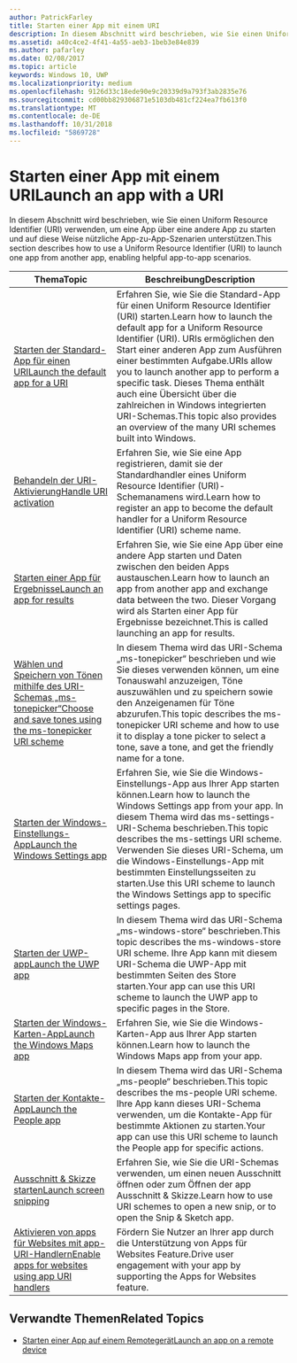 ```yaml
---
author: PatrickFarley
title: Starten einer App mit einem URI
description: In diesem Abschnitt wird beschrieben, wie Sie einen Uniform Resource Identifier (URI) verwenden, um eine App über eine andere App zu starten.
ms.assetid: a40c4ce2-4f41-4a55-aeb3-1beb3e84e839
ms.author: pafarley
ms.date: 02/08/2017
ms.topic: article
keywords: Windows 10, UWP
ms.localizationpriority: medium
ms.openlocfilehash: 9126d33c18ede90e9c20339d9a793f3ab2835e76
ms.sourcegitcommit: cd00bb829306871e5103db481cf224ea7fb613f0
ms.translationtype: MT
ms.contentlocale: de-DE
ms.lasthandoff: 10/31/2018
ms.locfileid: "5869728"
---
```

# <a name="launch-an-app-with-a-uri"></a><span data-ttu-id="bbea3-104">Starten einer App mit einem URI</span><span class="sxs-lookup"><span data-stu-id="bbea3-104">Launch an app with a URI</span></span>

<span data-ttu-id="bbea3-105">In diesem Abschnitt wird beschrieben, wie Sie einen Uniform Resource Identifier (URI) verwenden, um eine App über eine andere App zu starten und auf diese Weise nützliche App-zu-App-Szenarien unterstützen.</span><span class="sxs-lookup"><span data-stu-id="bbea3-105">This section describes how to use a Uniform Resource Identifier (URI) to launch one app from another app, enabling helpful app-to-app scenarios.</span></span>

| <span data-ttu-id="bbea3-106">Thema</span><span class="sxs-lookup"><span data-stu-id="bbea3-106">Topic</span></span> | <span data-ttu-id="bbea3-107">Beschreibung</span><span class="sxs-lookup"><span data-stu-id="bbea3-107">Description</span></span> |
|-------|-------------|
| [<span data-ttu-id="bbea3-108">Starten der Standard-App für einen URI</span><span class="sxs-lookup"><span data-stu-id="bbea3-108">Launch the default app for a URI</span></span>](launch-default-app.md) | <span data-ttu-id="bbea3-109">Erfahren Sie, wie Sie die Standard-App für einen Uniform Resource Identifier (URI) starten.</span><span class="sxs-lookup"><span data-stu-id="bbea3-109">Learn how to launch the default app for a Uniform Resource Identifier (URI).</span></span> <span data-ttu-id="bbea3-110">URIs ermöglichen den Start einer anderen App zum Ausführen einer bestimmten Aufgabe.</span><span class="sxs-lookup"><span data-stu-id="bbea3-110">URIs allow you to launch another app to perform a specific task.</span></span> <span data-ttu-id="bbea3-111">Dieses Thema enthält auch eine Übersicht über die zahlreichen in Windows integrierten URI-Schemas.</span><span class="sxs-lookup"><span data-stu-id="bbea3-111">This topic also provides an overview of the many URI schemes built into Windows.</span></span> |
| [<span data-ttu-id="bbea3-112">Behandeln der URI-Aktivierung</span><span class="sxs-lookup"><span data-stu-id="bbea3-112">Handle URI activation</span></span>](handle-uri-activation.md) | <span data-ttu-id="bbea3-113">Erfahren Sie, wie Sie eine App registrieren, damit sie der Standardhandler eines Uniform Resource Identifier (URI)-Schemanamens wird.</span><span class="sxs-lookup"><span data-stu-id="bbea3-113">Learn how to register an app to become the default handler for a Uniform Resource Identifier (URI) scheme name.</span></span> |
| [<span data-ttu-id="bbea3-114">Starten einer App für Ergebnisse</span><span class="sxs-lookup"><span data-stu-id="bbea3-114">Launch an app for results</span></span>](how-to-launch-an-app-for-results.md) | <span data-ttu-id="bbea3-115">Erfahren Sie, wie Sie eine App über eine andere App starten und Daten zwischen den beiden Apps austauschen.</span><span class="sxs-lookup"><span data-stu-id="bbea3-115">Learn how to launch an app from another app and exchange data between the two.</span></span> <span data-ttu-id="bbea3-116">Dieser Vorgang wird als Starten einer App für Ergebnisse bezeichnet.</span><span class="sxs-lookup"><span data-stu-id="bbea3-116">This is called launching an app for results.</span></span> |
| [<span data-ttu-id="bbea3-117">Wählen und Speichern von Tönen mithilfe des URI-Schemas „ms-tonepicker“</span><span class="sxs-lookup"><span data-stu-id="bbea3-117">Choose and save tones using the ms-tonepicker URI scheme</span></span>](launch-ringtone-picker.md) | <span data-ttu-id="bbea3-118">In diesem Thema wird das URI-Schema „ms-tonepicker“ beschrieben und wie Sie dieses verwenden können, um eine Tonauswahl anzuzeigen, Töne auszuwählen und zu speichern sowie den Anzeigenamen für Töne abzurufen.</span><span class="sxs-lookup"><span data-stu-id="bbea3-118">This topic describes the ms-tonepicker URI scheme and how to use it to display a tone picker to select a tone, save a tone, and get the friendly name for a tone.</span></span> |
| [<span data-ttu-id="bbea3-119">Starten der Windows-Einstellungs-App</span><span class="sxs-lookup"><span data-stu-id="bbea3-119">Launch the Windows Settings app</span></span>](launch-settings-app.md) | <span data-ttu-id="bbea3-120">Erfahren Sie, wie Sie die Windows-Einstellungs-App aus Ihrer App starten können.</span><span class="sxs-lookup"><span data-stu-id="bbea3-120">Learn how to launch the Windows Settings app from your app.</span></span> <span data-ttu-id="bbea3-121">In diesem Thema wird das ms-settings-URI-Schema beschrieben.</span><span class="sxs-lookup"><span data-stu-id="bbea3-121">This topic describes the ms-settings URI scheme.</span></span> <span data-ttu-id="bbea3-122">Verwenden Sie dieses URI-Schema, um die Windows-Einstellungs-App mit bestimmten Einstellungsseiten zu starten.</span><span class="sxs-lookup"><span data-stu-id="bbea3-122">Use this URI scheme to launch the Windows Settings app to specific settings pages.</span></span> |
| [<span data-ttu-id="bbea3-123">Starten der UWP-app</span><span class="sxs-lookup"><span data-stu-id="bbea3-123">Launch the UWP app</span></span>](launch-store-app.md) | <span data-ttu-id="bbea3-124">In diesem Thema wird das URI-Schema „ms-windows-store“ beschrieben.</span><span class="sxs-lookup"><span data-stu-id="bbea3-124">This topic describes the ms-windows-store URI scheme.</span></span> <span data-ttu-id="bbea3-125">Ihre App kann mit diesem URI-Schema die UWP-App mit bestimmten Seiten des Store starten.</span><span class="sxs-lookup"><span data-stu-id="bbea3-125">Your app can use this URI scheme to launch the UWP app to specific pages in the Store.</span></span> |
| [<span data-ttu-id="bbea3-126">Starten der Windows-Karten-App</span><span class="sxs-lookup"><span data-stu-id="bbea3-126">Launch the Windows Maps app</span></span>](launch-maps-app.md) | <span data-ttu-id="bbea3-127">Erfahren Sie, wie Sie die Windows-Karten-App aus Ihrer App starten können.</span><span class="sxs-lookup"><span data-stu-id="bbea3-127">Learn how to launch the Windows Maps app from your app.</span></span> |
| [<span data-ttu-id="bbea3-128">Starten der Kontakte-App</span><span class="sxs-lookup"><span data-stu-id="bbea3-128">Launch the People app</span></span>](launch-people-apps.md) | <span data-ttu-id="bbea3-129">In diesem Thema wird das URI-Schema „ms-people“ beschrieben.</span><span class="sxs-lookup"><span data-stu-id="bbea3-129">This topic describes the ms-people URI scheme.</span></span> <span data-ttu-id="bbea3-130">Ihre App kann dieses URI-Schema verwenden, um die Kontakte-App für bestimmte Aktionen zu starten.</span><span class="sxs-lookup"><span data-stu-id="bbea3-130">Your app can use this URI scheme to launch the People app for specific actions.</span></span> |
| [<span data-ttu-id="bbea3-131">Ausschnitt & Skizze starten</span><span class="sxs-lookup"><span data-stu-id="bbea3-131">Launch screen snipping</span></span>](launch-screen-snipping.md) | <span data-ttu-id="bbea3-132">Erfahren Sie, wie Sie die URI-Schemas verwenden, um einen neuen Ausschnitt öffnen oder zum Öffnen der app Ausschnitt & Skizze.</span><span class="sxs-lookup"><span data-stu-id="bbea3-132">Learn how to use URI schemes to open a new snip, or to open the Snip & Sketch app.</span></span> |
| [<span data-ttu-id="bbea3-133">Aktivieren von apps für Websites mit app-URI-Handlern</span><span class="sxs-lookup"><span data-stu-id="bbea3-133">Enable apps for websites using app URI handlers</span></span>](web-to-app-linking.md) | <span data-ttu-id="bbea3-134">Fördern Sie Nutzer an Ihrer app durch die Unterstützung von Apps für Websites Feature.</span><span class="sxs-lookup"><span data-stu-id="bbea3-134">Drive user engagement with your app by supporting the Apps for Websites feature.</span></span> |

## <a name="related-topics"></a><span data-ttu-id="bbea3-135">Verwandte Themen</span><span class="sxs-lookup"><span data-stu-id="bbea3-135">Related Topics</span></span>
* [<span data-ttu-id="bbea3-136">Starten einer App auf einem Remotegerät</span><span class="sxs-lookup"><span data-stu-id="bbea3-136">Launch an app on a remote device</span></span>](launch-a-remote-app.md)